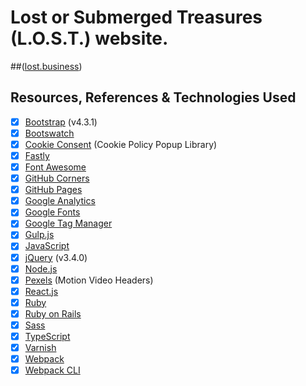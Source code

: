 #  Lost or Submerged Treasures (L.O.S.T.) website.
##([lost.business](https://www.lostorsubmergedtreasures.com))

## Resources, References & Technologies Used
- [x] [Bootstrap](https://getbootstrap.com/) (v4.3.1)
- [x] [Bootswatch](https://github.com/thomaspark/bootswatch)
- [x] [Cookie Consent](https://github.com/insites/cookieconsent) (Cookie Policy Popup Library)
- [x] [Fastly](https://www.fastly.com/)
- [x] [Font Awesome](https://fontawesome.com/)
- [x] [GitHub Corners](https://github.com/tholman/github-corners)
- [x] [GitHub Pages](https://pages.github.com/)
- [x] [Google Analytics](https://analytics.google.com/analytics/web/)
- [x] [Google Fonts](https://fonts.google.com/)
- [x] [Google Tag Manager](https://tagmanager.google.com/)
- [x] [Gulp.js](https://gulpjs.com/)
- [x] [JavaScript](https://www.javascript.com/)
- [x] [jQuery](https://jquery.com/) (v3.4.0)
- [x] [Node.js](https://nodejs.org/en/)
- [x] [Pexels](https://www.pexels.com) (Motion Video Headers)
- [x] [React.js](https://reactjs.org/)
- [x] [Ruby](https://www.ruby-lang.org/en/)
- [x] [Ruby on Rails](https://rubyonrails.org/)
- [x] [Sass](https://sass-lang.com/)
- [x] [TypeScript](https://www.typescriptlang.org/)
- [x] [Varnish](http://varnish-cache.org/)
- [x] [Webpack](https://webpack.js.org/)
- [x] [Webpack CLI](https://webpack.js.org/api/cli/)